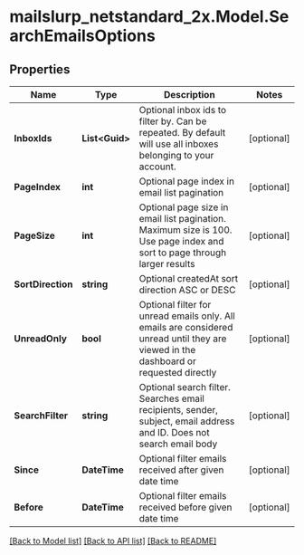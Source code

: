 # mailslurp_netstandard_2x.Model.SearchEmailsOptions

## Properties

Name | Type | Description | Notes
------------ | ------------- | ------------- | -------------
**InboxIds** | **List&lt;Guid&gt;** | Optional inbox ids to filter by. Can be repeated. By default will use all inboxes belonging to your account. | [optional] 
**PageIndex** | **int** | Optional page index in email list pagination | [optional] 
**PageSize** | **int** | Optional page size in email list pagination. Maximum size is 100. Use page index and sort to page through larger results | [optional] 
**SortDirection** | **string** | Optional createdAt sort direction ASC or DESC | [optional] 
**UnreadOnly** | **bool** | Optional filter for unread emails only. All emails are considered unread until they are viewed in the dashboard or requested directly | [optional] 
**SearchFilter** | **string** | Optional search filter. Searches email recipients, sender, subject, email address and ID. Does not search email body | [optional] 
**Since** | **DateTime** | Optional filter emails received after given date time | [optional] 
**Before** | **DateTime** | Optional filter emails received before given date time | [optional] 

[[Back to Model list]](../README#documentation-for-models) [[Back to API list]](../README#documentation-for-api-endpoints) [[Back to README]](../README)

